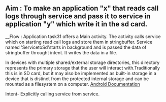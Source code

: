 ## Aim : To make an application "x" that reads call logs through service and pass it to service in application "y" which write it in the sd card.
__Flow : Application task31 offers a Main activity. The activity calls service which on starting read call logs and store them in stringbuffer. Service named 'ServicetoSd'starts in background and is passed the data of stringbuffer throught intent. It writes the data in a file. 

In devices with multiple shared/external storage directories, this directory represents the primary storage that the user will interact with.Traditionally this is in SD card, but it may also be implemented as built-in storage in a device that is distinct from the protected internal storage and can be mounted as a filesystem on a computer. [Android Documentation](https://developer.android.com/reference/android/os/Environment.html)

Intent- Explicitly calling service from service.